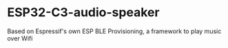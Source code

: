 # ESP32-C3-audio-speaker
Based on Espressif's own ESP BLE Provisioning, a framework to play music over Wifi
